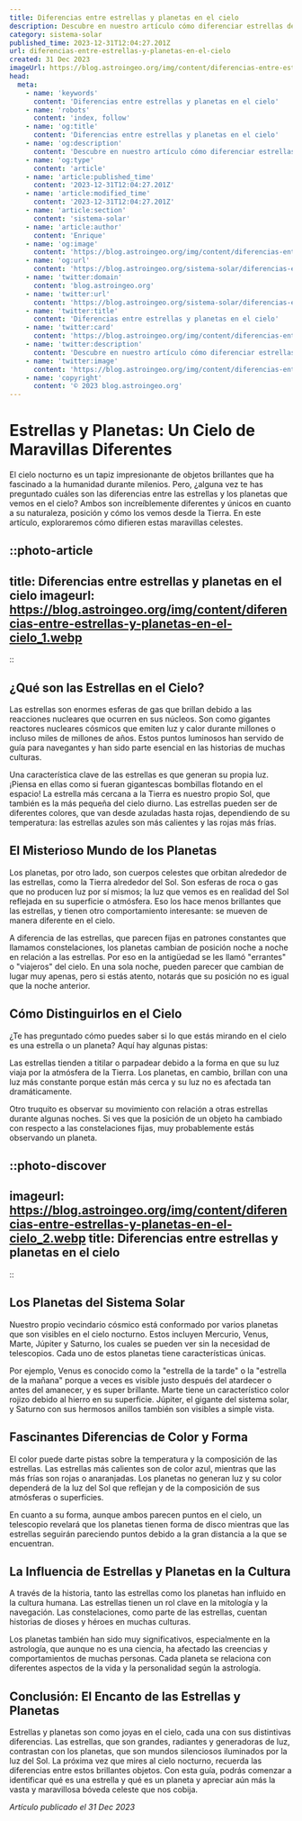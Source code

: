 ```yaml
---
title: Diferencias entre estrellas y planetas en el cielo
description: Descubre en nuestro artículo cómo diferenciar estrellas de planetas en el cielo nocturno. Aprende a identificarlos por su brillo, posición y movimiento.
category: sistema-solar
published_time: 2023-12-31T12:04:27.201Z
url: diferencias-entre-estrellas-y-planetas-en-el-cielo
created: 31 Dec 2023
imageUrl: https://blog.astroingeo.org/img/content/diferencias-entre-estrellas-y-planetas-en-el-cielo_1.webp
head:
  meta:
    - name: 'keywords'
      content: 'Diferencias entre estrellas y planetas en el cielo'
    - name: 'robots'
      content: 'index, follow'
    - name: 'og:title'
      content: 'Diferencias entre estrellas y planetas en el cielo'
    - name: 'og:description'
      content: 'Descubre en nuestro artículo cómo diferenciar estrellas de planetas en el cielo nocturno. Aprende a identificarlos por su brillo, posición y movimiento.'
    - name: 'og:type'
      content: 'article'
    - name: 'article:published_time'
      content: '2023-12-31T12:04:27.201Z'
    - name: 'article:modified_time'
      content: '2023-12-31T12:04:27.201Z'
    - name: 'article:section'
      content: 'sistema-solar'
    - name: 'article:author'
      content: 'Enrique'
    - name: 'og:image'
      content: 'https://blog.astroingeo.org/img/content/diferencias-entre-estrellas-y-planetas-en-el-cielo_1.webp'
    - name: 'og:url'
      content: 'https://blog.astroingeo.org/sistema-solar/diferencias-entre-estrellas-y-planetas-en-el-cielo'
    - name: 'twitter:domain'
      content: 'blog.astroingeo.org'
    - name: 'twitter:url'
      content: 'https://blog.astroingeo.org/sistema-solar/diferencias-entre-estrellas-y-planetas-en-el-cielo'
    - name: 'twitter:title'
      content: 'Diferencias entre estrellas y planetas en el cielo'
    - name: 'twitter:card'
      content: 'https://blog.astroingeo.org/img/content/diferencias-entre-estrellas-y-planetas-en-el-cielo_1.webp'
    - name: 'twitter:description'
      content: 'Descubre en nuestro artículo cómo diferenciar estrellas de planetas en el cielo nocturno. Aprende a identificarlos por su brillo, posición y movimiento.'
    - name: 'twitter:image'
      content: 'https://blog.astroingeo.org/img/content/diferencias-entre-estrellas-y-planetas-en-el-cielo_1.webp'
    - name: 'copyright'
      content: '© 2023 blog.astroingeo.org'
---
```

# Estrellas y Planetas: Un Cielo de Maravillas Diferentes

El cielo nocturno es un tapiz impresionante de objetos brillantes que ha fascinado a la humanidad durante milenios. Pero, ¿alguna vez te has preguntado cuáles son las diferencias entre las estrellas y los planetas que vemos en el cielo? Ambos son increíblemente diferentes y únicos en cuanto a su naturaleza, posición y cómo los vemos desde la Tierra. En este artículo, exploraremos cómo difieren estas maravillas celestes.

::photo-article
---
title: Diferencias entre estrellas y planetas en el cielo
imageurl: https://blog.astroingeo.org/img/content/diferencias-entre-estrellas-y-planetas-en-el-cielo_1.webp
---
::

## ¿Qué son las Estrellas en el Cielo?

Las estrellas son enormes esferas de gas que brillan debido a las reacciones nucleares que ocurren en sus núcleos. Son como gigantes reactores nucleares cósmicos que emiten luz y calor durante millones o incluso miles de millones de años. Estos puntos luminosos han servido de guía para navegantes y han sido parte esencial en las historias de muchas culturas.

Una característica clave de las estrellas es que generan su propia luz. ¡Piensa en ellas como si fueran gigantescas bombillas flotando en el espacio! La estrella más cercana a la Tierra es nuestro propio Sol, que también es la más pequeña del cielo diurno. Las estrellas pueden ser de diferentes colores, que van desde azuladas hasta rojas, dependiendo de su temperatura: las estrellas azules son más calientes y las rojas más frías.

## El Misterioso Mundo de los Planetas

Los planetas, por otro lado, son cuerpos celestes que orbitan alrededor de las estrellas, como la Tierra alrededor del Sol. Son esferas de roca o gas que no producen luz por sí mismos; la luz que vemos es en realidad del Sol reflejada en su superficie o atmósfera. Eso los hace menos brillantes que las estrellas, y tienen otro comportamiento interesante: se mueven de manera diferente en el cielo.

A diferencia de las estrellas, que parecen fijas en patrones constantes que llamamos constelaciones, los planetas cambian de posición noche a noche en relación a las estrellas. Por eso en la antigüedad se les llamó "errantes" o "viajeros" del cielo. En una sola noche, pueden parecer que cambian de lugar muy apenas, pero si estás atento, notarás que su posición no es igual que la noche anterior.

## Cómo Distinguirlos en el Cielo

¿Te has preguntado cómo puedes saber si lo que estás mirando en el cielo es una estrella o un planeta? Aquí hay algunas pistas:

Las estrellas tienden a titilar o parpadear debido a la forma en que su luz viaja por la atmósfera de la Tierra. Los planetas, en cambio, brillan con una luz más constante porque están más cerca y su luz no es afectada tan dramáticamente.

Otro truquito es observar su movimiento con relación a otras estrellas durante algunas noches. Si ves que la posición de un objeto ha cambiado con respecto a las constelaciones fijas, muy probablemente estás observando un planeta.


::photo-discover
---
imageurl: https://blog.astroingeo.org/img/content/diferencias-entre-estrellas-y-planetas-en-el-cielo_2.webp
title: Diferencias entre estrellas y planetas en el cielo
---
::

## Los Planetas del Sistema Solar

Nuestro propio vecindario cósmico está conformado por varios planetas que son visibles en el cielo nocturno. Estos incluyen Mercurio, Venus, Marte, Júpiter y Saturno, los cuales se pueden ver sin la necesidad de telescopios. Cada uno de estos planetas tiene características únicas.

Por ejemplo, Venus es conocido como la "estrella de la tarde" o la "estrella de la mañana" porque a veces es visible justo después del atardecer o antes del amanecer, y es super brillante. Marte tiene un característico color rojizo debido al hierro en su superficie. Júpiter, el gigante del sistema solar, y Saturno con sus hermosos anillos también son visibles a simple vista.

## Fascinantes Diferencias de Color y Forma

El color puede darte pistas sobre la temperatura y la composición de las estrellas. Las estrellas más calientes son de color azul, mientras que las más frías son rojas o anaranjadas. Los planetas no generan luz y su color dependerá de la luz del Sol que reflejan y de la composición de sus atmósferas o superficies.

En cuanto a su forma, aunque ambos parecen puntos en el cielo, un telescopio revelará que los planetas tienen forma de disco mientras que las estrellas seguirán pareciendo puntos debido a la gran distancia a la que se encuentran.

## La Influencia de Estrellas y Planetas en la Cultura

A través de la historia, tanto las estrellas como los planetas han influido en la cultura humana. Las estrellas tienen un rol clave en la mitología y la navegación. Las constelaciones, como parte de las estrellas, cuentan historias de dioses y héroes en muchas culturas.

Los planetas también han sido muy significativos, especialmente en la astrología, que aunque no es una ciencia, ha afectado las creencias y comportamientos de muchas personas. Cada planeta se relaciona con diferentes aspectos de la vida y la personalidad según la astrología.

## Conclusión: El Encanto de las Estrellas y Planetas

Estrellas y planetas son como joyas en el cielo, cada una con sus distintivas diferencias. Las estrellas, que son grandes, radiantes y generadoras de luz, contrastan con los planetas, que son mundos silenciosos iluminados por la luz del Sol. La próxima vez que mires al cielo nocturno, recuerda las diferencias entre estos brillantes objetos. Con esta guía, podrás comenzar a identificar qué es una estrella y qué es un planeta y apreciar aún más la vasta y maravillosa bóveda celeste que nos cobija.

_Artículo publicado el 31 Dec 2023_